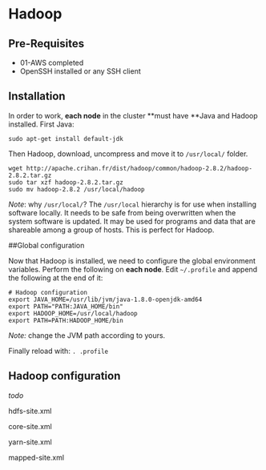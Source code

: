 # Hadoop

## Pre-Requisites

- 01-AWS completed
- OpenSSH installed or any SSH client

## Installation

In order to work, **each node** in the cluster **must have **Java and Hadoop installed. First Java:

```shell
sudo apt-get install default-jdk
```

Then Hadoop, download, uncompress and move it to `/usr/local/` folder.

```
wget http://apache.crihan.fr/dist/hadoop/common/hadoop-2.8.2/hadoop-2.8.2.tar.gz
sudo tar xzf hadoop-2.8.2.tar.gz 
sudo mv hadoop-2.8.2 /usr/local/hadoop
```

*Note*: why `/usr/local/`? The `/usr/local` hierarchy is for use when installing software locally. It needs to be safe from being overwritten when the system software is updated. It may be used for programs and data that are shareable among a group of hosts. This is perfect for Hadoop.					

##Global configuration

Now that Hadoop is installed, we need to configure the global environment variables. Perform the following on **each node**. Edit `~/.profile` and append the following at the end of it:

```
# Hadoop configuration
export JAVA_HOME=/usr/lib/jvm/java-1.8.0-openjdk-amd64
export PATH="PATH:JAVA_HOME/bin"
export HADOOP_HOME=/usr/local/hadoop
export PATH=PATH:HADOOP_HOME/bin
```

*Note:* change the JVM path according to yours.

Finally reload with: `. .profile `

## Hadoop configuration

*todo*

hdfs-site.xml

core-site.xml

yarn-site.xml

mapped-site.xml